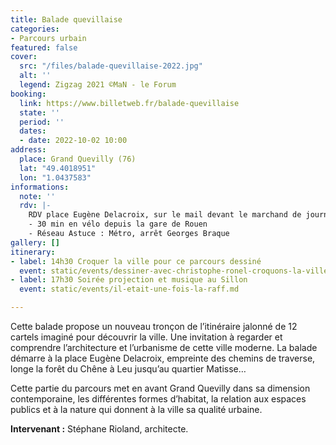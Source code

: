 ```yaml
---
title: Balade quevillaise
categories:
- Parcours urbain
featured: false
cover:
  src: "/files/balade-quevillaise-2022.jpg"
  alt: ''
  legend: Zigzag 2021 ©MaN - le Forum
booking:
  link: https://www.billetweb.fr/balade-quevillaise
  state: ''
  period: ''
  dates:
  - date: 2022-10-02 10:00
address:
  place: Grand Quevilly (76)
  lat: "49.4018951"
  lon: "1.0437583"
informations:
  note: ''
  rdv: |-
    RDV place Eugène Delacroix, sur le mail devant le marchand de journaux
    - 30 min en vélo depuis la gare de Rouen
    - Réseau Astuce : Métro, arrêt Georges Braque
gallery: []
itinerary:
- label: 14h30 Croquer la ville pour ce parcours dessiné
  event: static/events/dessiner-avec-christophe-ronel-croquons-la-ville.md
- label: 17h30 Soirée projection et musique au Sillon
  event: static/events/il-etait-une-fois-la-raff.md

---
```

Cette balade propose un nouveau tronçon de l’itinéraire jalonné de 12 cartels imaginé pour découvrir la ville. Une invitation à regarder et comprendre l’architecture et l’urbanisme de cette ville moderne. La balade démarre à la place Eugène Delacroix, empreinte des chemins de traverse, longe la forêt du Chêne à Leu jusqu’au quartier Matisse…

Cette partie du parcours met en avant Grand Quevilly dans sa dimension contemporaine, les différentes formes d’habitat, la relation aux espaces publics et à la nature qui donnent à la ville sa qualité urbaine.

**Intervenant :** Stéphane Rioland, architecte.